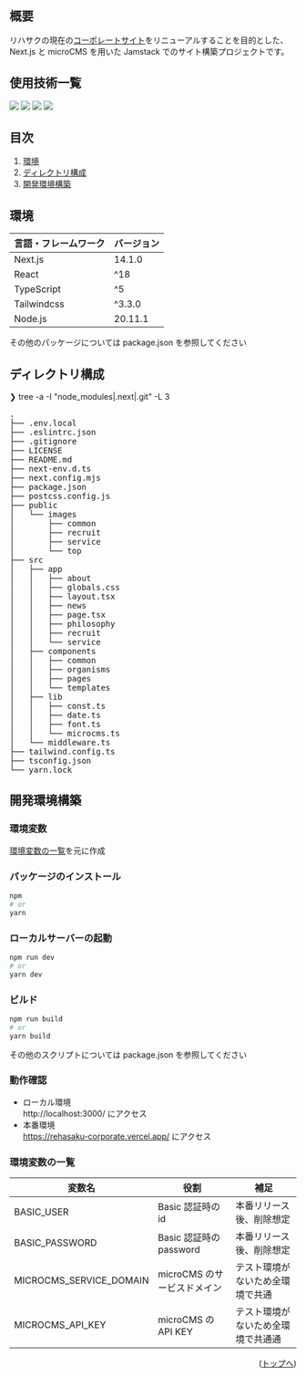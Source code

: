 <div id="top"></div>

## 概要

リハサクの現在の[コーポレートサイト](https://rehasaku.net/)をリニューアルすることを目的とした、  
Next.js と microCMS を用いた Jamstack でのサイト構築プロジェクトです。

## 使用技術一覧

<p style="display: inline">
  <img src="https://img.shields.io/badge/-Next.js-000000.svg?logo=next.js&style=for-the-badge">
  <img src="https://img.shields.io/badge/-React-000000?style=for-the-badge&logo=react&logoColor=61DAFB">
  <img src="https://img.shields.io/badge/-TypeScript-000000.svg?style=for-the-badge&logo=typescript&">
  <img src="https://img.shields.io/badge/-TailwindCSS-000000.svg?logo=tailwindcss&style=for-the-badge">
</p>

## 目次

1. [環境](#環境)
2. [ディレクトリ構成](#ディレクトリ構成)
3. [開発環境構築](#開発環境構築)

## 環境

<!-- 言語、フレームワーク、ミドルウェア、インフラの一覧とバージョンを記載 -->

| 言語・フレームワーク | バージョン |
| -------------------- | ---------- |
| Next.js              | 14.1.0     |
| React                | ^18        |
| TypeScript           | ^5         |
| Tailwindcss          | ^3.3.0     |
| Node.js              | 20.11.1    |

その他のパッケージについては package.json を参照してください

## ディレクトリ構成

❯ tree -a -I "node_modules|.next|.git" -L 3

<pre>
.
├── .env.local
├── .eslintrc.json
├── .gitignore
├── LICENSE
├── README.md
├── next-env.d.ts
├── next.config.mjs
├── package.json
├── postcss.config.js
├── public
│   └── images
│       ├── common
│       ├── recruit
│       ├── service
│       └── top
├── src
│   ├── app
│   │   ├── about
│   │   ├── globals.css
│   │   ├── layout.tsx
│   │   ├── news
│   │   ├── page.tsx
│   │   ├── philosophy
│   │   ├── recruit
│   │   └── service
│   ├── components
│   │   ├── common
│   │   ├── organisms
│   │   ├── pages
│   │   └── templates
│   ├── lib
│   │   ├── const.ts
│   │   ├── date.ts
│   │   ├── font.ts
│   │   └── microcms.ts
│   └── middleware.ts
├── tailwind.config.ts
├── tsconfig.json
└── yarn.lock
</pre>

## 開発環境構築

### 環境変数

[環境変数の一覧](#環境変数の一覧)を元に作成

### パッケージのインストール

```bash
npm
# or
yarn
```

### ローカルサーバーの起動

```bash
npm run dev
# or
yarn dev
```

### ビルド

```bash
npm run build
# or
yarn build
```

その他のスクリプトについては package.json を参照してください

### 動作確認

- ローカル環境  
  http://localhost:3000/ にアクセス
- 本番環境  
  https://rehasaku-corporate.vercel.app/ にアクセス

### 環境変数の一覧

| 変数名                  | 役割                        | 補足                               |
| ----------------------- | --------------------------- | ---------------------------------- |
| BASIC_USER              | Basic 認証時の id           | 本番リリース後、削除想定           |
| BASIC_PASSWORD          | Basic 認証時の password     | 本番リリース後、削除想定           |
| MICROCMS_SERVICE_DOMAIN | microCMS のサービスドメイン | テスト環境がないため全環境で共通   |
| MICROCMS_API_KEY        | microCMS の API KEY         | テスト環境がないため全環境で共通通 |

<p align="right">(<a href="#top">トップへ</a>)</p>
